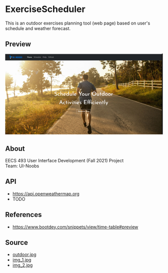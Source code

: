 # ExerciseScheduler
This is an outdoor exercises planning tool (web page) based on user's schedule and weather forecast.  
## Preview
<img src="assets/preview_1.png"/>  

## About
EECS 493 User Interface Development (Fall 2021) Project  
Team: UI-Noobs
## API
- https://api.openweathermap.org
- TODO

## References
- https://www.bootdey.com/snippets/view/time-table#preview

## Source
- <a href="https://thefatkidinside.com/indoor-exercise-vs-outdoor-exercise/">outdoor.jpg</a>
- <a href="http://www.kcchampionperformance.com/news/2016/10/3/tips-for-outdoor-exercise-during-the-fall">img_1.jpg</a>
- <a href="https://www.nbcnews.com/better/health/what-you-need-know-taking-your-run-outdoors-ncna872491">img_2.jpg</a>


